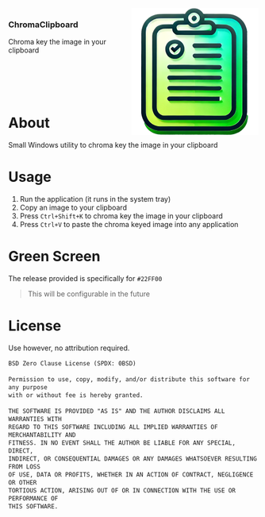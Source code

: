 <img src="Resources/icon-256.png" align="right" />

### ChromaClipboard
Chroma key the image in your clipboard

<br />
<br />
<br />
<br />

# About

Small Windows utility to chroma key the image in your clipboard

# Usage

1. Run the application (it runs in the system tray)
1. Copy an image to your clipboard
1. Press `Ctrl+Shift+K` to chroma key the image in your clipboard
1. Press `Ctrl+V` to paste the chroma keyed image into any application

# Green Screen

The release provided is specifically for `#22FF00`

> This will be configurable in the future

# License

Use however, no attribution required.

```
BSD Zero Clause License (SPDX: 0BSD)

Permission to use, copy, modify, and/or distribute this software for any purpose
with or without fee is hereby granted.

THE SOFTWARE IS PROVIDED "AS IS" AND THE AUTHOR DISCLAIMS ALL WARRANTIES WITH
REGARD TO THIS SOFTWARE INCLUDING ALL IMPLIED WARRANTIES OF MERCHANTABILITY AND
FITNESS. IN NO EVENT SHALL THE AUTHOR BE LIABLE FOR ANY SPECIAL, DIRECT,
INDIRECT, OR CONSEQUENTIAL DAMAGES OR ANY DAMAGES WHATSOEVER RESULTING FROM LOSS
OF USE, DATA OR PROFITS, WHETHER IN AN ACTION OF CONTRACT, NEGLIGENCE OR OTHER
TORTIOUS ACTION, ARISING OUT OF OR IN CONNECTION WITH THE USE OR PERFORMANCE OF
THIS SOFTWARE.
```
